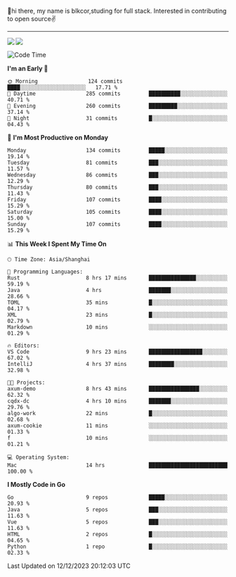 👋hi there, my name is blkcor,studing for full stack.
Interested in contributing to open source✌️

<hr/>

![](https://github-readme-stats.vercel.app/api?username=blkcor)
<a href="https://github.com/blkcor/github-readme-stats">
    <img align="left" src="https://github-readme-stats.vercel.app/api/top-langs/?username=blkcor&hide=jupyter%20notebook,shaderlab,tex,c%23&langs_count=9" />
</a>


<!--START_SECTION:waka-->
![Code Time](http://img.shields.io/badge/Code%20Time-799%20hrs%206%20mins-blue)

**I'm an Early 🐤** 

```text
🌞 Morning                124 commits         ████░░░░░░░░░░░░░░░░░░░░░   17.71 % 
🌆 Daytime                285 commits         ██████████░░░░░░░░░░░░░░░   40.71 % 
🌃 Evening                260 commits         █████████░░░░░░░░░░░░░░░░   37.14 % 
🌙 Night                  31 commits          █░░░░░░░░░░░░░░░░░░░░░░░░   04.43 % 
```
📅 **I'm Most Productive on Monday** 

```text
Monday                   134 commits         █████░░░░░░░░░░░░░░░░░░░░   19.14 % 
Tuesday                  81 commits          ███░░░░░░░░░░░░░░░░░░░░░░   11.57 % 
Wednesday                86 commits          ███░░░░░░░░░░░░░░░░░░░░░░   12.29 % 
Thursday                 80 commits          ███░░░░░░░░░░░░░░░░░░░░░░   11.43 % 
Friday                   107 commits         ████░░░░░░░░░░░░░░░░░░░░░   15.29 % 
Saturday                 105 commits         ████░░░░░░░░░░░░░░░░░░░░░   15.00 % 
Sunday                   107 commits         ████░░░░░░░░░░░░░░░░░░░░░   15.29 % 
```


📊 **This Week I Spent My Time On** 

```text
🕑︎ Time Zone: Asia/Shanghai

💬 Programming Languages: 
Rust                     8 hrs 17 mins       ███████████████░░░░░░░░░░   59.19 % 
Java                     4 hrs               ███████░░░░░░░░░░░░░░░░░░   28.66 % 
TOML                     35 mins             █░░░░░░░░░░░░░░░░░░░░░░░░   04.17 % 
XML                      23 mins             █░░░░░░░░░░░░░░░░░░░░░░░░   02.79 % 
Markdown                 10 mins             ░░░░░░░░░░░░░░░░░░░░░░░░░   01.29 % 

🔥 Editors: 
VS Code                  9 hrs 23 mins       █████████████████░░░░░░░░   67.02 % 
IntelliJ                 4 hrs 37 mins       ████████░░░░░░░░░░░░░░░░░   32.98 % 

🐱‍💻 Projects: 
axum-demo                8 hrs 43 mins       ████████████████░░░░░░░░░   62.32 % 
cqdx-dc                  4 hrs 10 mins       ███████░░░░░░░░░░░░░░░░░░   29.76 % 
algo-work                22 mins             █░░░░░░░░░░░░░░░░░░░░░░░░   02.68 % 
axum-cookie              11 mins             ░░░░░░░░░░░░░░░░░░░░░░░░░   01.33 % 
f                        10 mins             ░░░░░░░░░░░░░░░░░░░░░░░░░   01.21 % 

💻 Operating System: 
Mac                      14 hrs              █████████████████████████   100.00 % 
```

**I Mostly Code in Go** 

```text
Go                       9 repos             █████░░░░░░░░░░░░░░░░░░░░   20.93 % 
Java                     5 repos             ███░░░░░░░░░░░░░░░░░░░░░░   11.63 % 
Vue                      5 repos             ███░░░░░░░░░░░░░░░░░░░░░░   11.63 % 
HTML                     2 repos             █░░░░░░░░░░░░░░░░░░░░░░░░   04.65 % 
Python                   1 repo              █░░░░░░░░░░░░░░░░░░░░░░░░   02.33 % 
```




 Last Updated on 12/12/2023 20:12:03 UTC
<!--END_SECTION:waka-->


